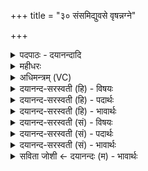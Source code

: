 +++
title = "३० संसमिद्युवसे वृषन्नग्ने"

+++
<details><summary>पदपाठः - दयानन्दादि</summary>

सꣳस॒मिति॒ सम्ऽस॑म्। इत्। यु॒व॒से॒। वृ॒ष॒न्। अग्ने॑। विश्वा॑नि। अ॒र्य्यः। आ। इडः॒। प॒दे। सम्। इ॒ध्य॒से॒। सः। नः॒। वसू॑नि। आ। भ॒र॒। ३०।
</details>

<details><summary>महीधरः</summary>

म० हे वृषन् वर्षितः सेक्तः हे अग्ने, अर्यः स्वामी त्वं विश्वानि सर्वाणि फलानि आ समन्तात्संयुवसे संयौषि यजमानेन सङ्गमयसि । यौतेर्विकरणपदव्यत्ययः । 'अर्यः स्वामिवैश्ययोः' (पा.३।१।१०३ ) इति निपातः । इडः इडायाः गोः पृथिव्या वा पदे स्थाने उत्तरवेद्यां समिध्यसे कर्मार्थ दीप्यसे स ईदृशस्त्वं नोऽस्मभ्यं वसूनि धनानि आभर आहर देहीत्यर्थः । हरतेर्भकारः ॥ ३० ॥  
एकत्रिंशी।
</details>

<details><summary>अधिमन्त्रम् (VC)</summary>

- अग्निर्देवता
- परमेष्ठी ऋषिः
- विराडनुष्टुप्
- गान्धारः
</details>

<details><summary>दयानन्द-सरस्वती (हि) - विषयः</summary>

वैश्य को क्या करना चाहिये, यह विषय अगले मन्त्र में कहा है ॥
</details>

<details><summary>दयानन्द-सरस्वती (हि) - पदार्थः</summary>

पदार्थान्वयभाषाः -  हे (वृषन्) बलवन् (अग्ने) प्रकाशमान (अर्यः) वैश्य ! जो तू (संसमायुवसे) सम्यक् अच्छे प्रकार सम्बन्ध करते हो (इडः) प्रशंसा के योग्य (पदे) प्राप्ति के योग्य अधिकार में (समिध्यसे) सुशोभित होते हो, (सः) सो तू (इत्) ही अग्नि के योग से (नः) हमारे लिये (विश्वानि) सब (वसूनि) धनों को (आभर) अच्छे प्रकार धारण कर ॥३० ॥
</details>

<details><summary>दयानन्द-सरस्वती (हि) - भावार्थः</summary>

भावार्थभाषाः -  राजाओं से रक्षा प्राप्त हुए वैश्य लोग अग्न्यादि विद्याओं से अपने और राजपुरुषों के लिये सम्पूर्ण धन धारण करें ॥३० ॥
</details>

<details><summary>दयानन्द-सरस्वती (सं) - विषयः</summary>

वैश्येन किं कार्यमित्युपदिश्यते ॥
</details>

<details><summary>दयानन्द-सरस्वती (सं) - पदार्थः</summary>

पदार्थान्वयभाषाः -  हे वृषन्नग्ने अर्यस्त्वं संसमायुवसे, इडस्पदे समिध्यसे, स त्वमिदग्निना नो विश्वानि वसून्याभर ॥३० ॥
</details>

<details><summary>दयानन्द-सरस्वती (सं) - भावार्थः</summary>

भावार्थभाषाः -  राजभिः संरक्षिता वैश्या अग्न्यादिविद्याभ्यः स्वेभ्यो राजपुरुषेभ्यश्चाखिलानि धनानि संभरेयुः ॥३० ॥
</details>

<details><summary>सविता जोशी ← दयानन्दः (म) - भावार्थः</summary>

भावार्थभाषाः -  राजाकडून रक्षित असलेल्या वैश्यांनी अग्निविद्या इत्यादीसाठी व आपल्या राजपुरुषांसाठी संपूर्ण धन बाळगावे.
</details>